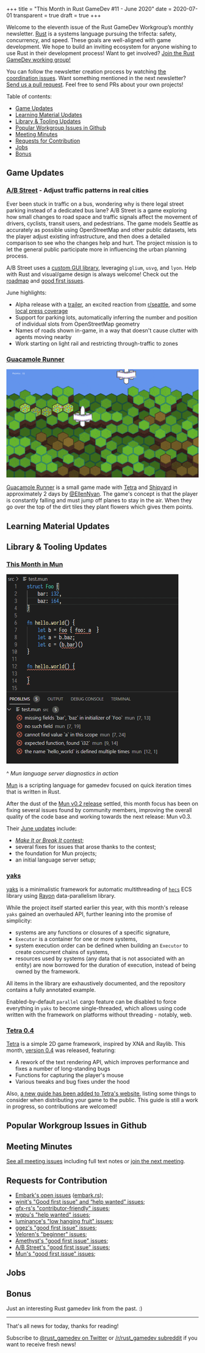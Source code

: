 +++
title = "This Month in Rust GameDev #11 - June 2020"
date = 2020-07-01
transparent = true
draft = true
+++

<!-- markdownlint-disable no-trailing-punctuation -->
<!-- markdownlint-enable line-length -->

Welcome to the eleventh issue of the Rust GameDev Workgroup’s
monthly newsletter.
[Rust] is a systems language pursuing the trifecta:
safety, concurrency, and speed.
These goals are well-aligned with game development.
We hope to build an inviting ecosystem for anyone wishing
to use Rust in their development process!
Want to get involved? [Join the Rust GameDev working group!][join]

You can follow the newsletter creation process
by watching [the coordination issues][coordination].
Want something mentioned in the next newsletter?
[Send us a pull request][pr].
Feel free to send PRs about your own projects!

[Rust]: https://rust-lang.org
[join]: https://github.com/rust-gamedev/wg#join-the-fun
[pr]: https://github.com/rust-gamedev/rust-gamedev.github.io
[coordination]: https://github.com/rust-gamedev/rust-gamedev.github.io/issues?q=label%3Acoordination

Table of contents:

- [Game Updates](#game-updates)
- [Learning Material Updates](#learning-material-updates)
- [Library & Tooling Updates](#library-tooling-updates)
- [Popular Workgroup Issues in Github](#popular-workgroup-issues-in-github)
- [Meeting Minutes](#meeting-minutes)
- [Requests for Contribution](#requests-for-contribution)
- [Jobs](#jobs)
- [Bonus](#bonus)

<!--
Ideal section structure is:

```
### [Title]

![image/GIF description](image link)

A paragraph or two with a summary and [useful links].

_Discussions:
[/r/rust](https://reddit.com/r/rust/todo),
[twitter](https://twitter.com/todo/status/123456)_

[Title]: https://first.link
[useful links]: https://other.link
```

Discussion links are added only if they contain
some actual interesting discussions.

If needed, a section can be split into subsections with a "------" delimiter.
-->

## Game Updates

### [A/B Street][abstreet] - Adjust traffic patterns in real cities

Ever been stuck in traffic on a bus, wondering why is there legal street
parking instead of a dedicated bus lane? A/B Street is a game exploring how
small changes to road space and traffic signals affect the movement of drivers,
cyclists, transit users, and pedestrians. The game models Seattle as accurately
as possible using OpenStreetMap and other public datasets, lets the player
adjust existing infrastructure, and then does a detailed comparison to see who
the changes help and hurt. The project mission is to let the general public
participate more in influencing the urban planning process.

A/B Street uses a [custom GUI library][ezgui], leveraging `glium`, `usvg`, and
`lyon`. Help with Rust and visual/game design is always welcome! Check out the
[roadmap][abstreet-roadmap] and [good first issues][abstreet-issues].

June highlights:

- Alpha release with a [trailer][abstreet-trailer], an excited reaction from
  [r/seattle][abstreet-reddit], and some
  [local press coverage][abstreet-stranger]
- Support for parking lots, automatically inferring the number and position of
  individual slots from OpenStreetMap geometry
- Names of roads shown in-game, in a way that doesn't cause clutter with agents
  moving nearby
- Work starting on light rail and restricting through-traffic to zones

[abstreet]: https://abstreet.org
[ezgui]: https://github.com/dabreegster/abstreet/tree/master/ezgui/
[abstreet-roadmap]: https://github.com/dabreegster/abstreet/blob/master/docs/roadmap.md
[abstreet-issues]: https://github.com/dabreegster/abstreet/issues?q=is%3Aopen+is%3Aissue+label%3A%22good+first+issue%22
[abstreet-trailer]: https://www.youtube.com/watch?v=LxPD4n_1-LU
[abstreet-reddit]: https://old.reddit.com/r/Seattle/comments/hdtucd/ab_street_think_you_can_fix_seattles_traffic/
[abstreet-stranger]: https://www.thestranger.com/slog/2020/06/29/43999454/ab-streets-game-lets-you-create-the-seattle-street-grid-of-your-dreams

### [Guacamole Runner][guacamole]

![gif](guacamole.gif)

[Guacamole Runner][guacamole] is a small game made with
[Tetra][tetra] and [Shipyard][shipyard] in approximately 2 days
by [@EllenNyan][ellen_twitter].
The game's concept is that the player is constantly falling
and must jump off planes to stay in the air.
When they go over the top of the dirt tiles
they plant flowers which gives them points.

[guacamole]: https://github.com/EllenNyan/guacamole-runner
[ellen_twitter]: https://twitter.com/EllenNyan0214
[tetra]: https://github.com/17cupsofcoffee/Tetra
[shipyard]: https://github.com/leudz/shipyard

## Learning Material Updates

## Library & Tooling Updates

### [This Month in Mun][mun-june]

![Language Server Diagnostics in action](mun-languageserver.gif)

^ _Mun language server diagnostics in action_

[Mun] is a scripting language for gamedev focused on quick iteration times
that is written in Rust.

After the dust of the [Mun v0.2 release][mun-release] settled, this month focus
has been on fixing several issues found by community members, improving the
overall quality of the code base and working towards the next release: Mun v0.3.

Their [June updates][mun-june] include:

- [*Make It or Break It* contest](https://github.com/mun-lang/mun/issues/220);
- several fixes for issues that arose thanks to the contest;
- the foundation for Mun projects;
- an initial language server setup;

[Mun]: https://mun-lang.org
[mun-release]: https://mun-lang.org/blog/2020/05/16/release-mun-v0-2-0
[mun-june]: https://mun-lang.org/blog/2020/06/30/this-month-june

### [yaks]

[yaks] is a minimalistic framework for automatic multithreading
of [`hecs`] ECS library using [Rayon] data-parallelism library.

While the project itself started earlier this year, with this month's release
`yaks` gained an overhauled API, further leaning into the promise of
simplicity:

- systems are any functions or closures of a specific signature,
- `Executor` is a container for one or more systems,
- system execution order can be defined when building an `Executor`
  to create concurrent chains of systems,
- resources used by systems (any data that is not associated with an entity)
  are now borrowed for the duration of execution, instead of being owned
  by the framework.

All items in the library are exhaustively documented, and the repository
contains a fully annotated example.

Enabled-by-default `parallel` cargo feature can be disabled to force
everything in `yaks` to become single-threaded, which allows using code
written with the framework on platforms without threading - notably, web.

[yaks]: https://crates.io/crates/yaks
[`hecs`]: https://crates.io/crates/hecs
[Rayon]: https://crates.io/crates/rayon

### [Tetra 0.4][tetra-040]

[Tetra] is a simple 2D game framework, inspired by XNA and Raylib. This month,
[version 0.4][tetra-040] was released, featuring:

- A rework of the text rendering API, which improves performance and fixes a
  number of long-standing bugs
- Functions for capturing the player's mouse
- Various tweaks and bug fixes under the hood

Also, [a new guide has been added to Tetra's website][tetra-dist], listing some
things to consider when distributing your game to the public. This guide is
still a work in progress, so contributions are welcomed!

[tetra]: https://github.com/17cupsofcoffee/tetra
[tetra-040]: https://twitter.com/17cupsofcoffee/status/1275778769077317637
[tetra-dist]: https://tetra.seventeencups.net/distributing/

## Popular Workgroup Issues in Github

<!-- Up to 10 links to interesting issues -->

## Meeting Minutes

<!-- Up to 10 most important notes + a link to the full details -->

[See all meeting issues][label-meeting] including full text notes
or [join the next meeting][join].

[label-meeting]: https://github.com/rust-gamedev/wg/issues?q=label%3Ameeting

## Requests for Contribution

<!-- Links to "good first issue"-labels or direct links to specific tasks -->

- [Embark's open issues][embark-open-issues] ([embark.rs]);
- [winit's "Good first issue" and “help wanted” issues][winit-issues];
- [gfx-rs's "contributor-friendly" issues][gfx-issues];
- [wgpu's "help wanted" issues][wgpu-help-wanted];
- [luminance's "low hanging fruit" issues][luminance-fruits];
- [ggez's "good first issue" issues][ggez-issues];
- [Veloren's "beginner" issues][veloren-beginner];
- [Amethyst's "good first issue" issues][amethyst-issues];
- [A/B Street's "good first issue" issues][abstreet-issues];
- [Mun's "good first issue" issues][mun-issues];

[embark.rs]: https://embark.rs
[embark-open-issues]: https://github.com/search?q=user:EmbarkStudios+state:open
[winit-issues]: https://github.com/rust-windowing/winit/issues?utf8=✓&q=is%3Aissue+is%3Aopen+label%3A%22status%3A+help+wanted%22+label%3A%22Good+first+issue%22
[gfx-issues]: https://github.com/gfx-rs/gfx/issues?q=is%3Aissue+is%3Aopen+label%3Acontributor-friendly
[wgpu-help-wanted]: https://github.com/gfx-rs/wgpu-rs/issues?q=is%3Aissue+is%3Aopen+label%3A%22help+wanted%22
[luminance-fruits]: https://github.com/phaazon/luminance-rs/issues?q=is%3Aissue+is%3Aopen+label%3A%22low+hanging+fruit%22
[ggez-issues]: https://github.com/ggez/ggez/labels/%2AGOOD%20FIRST%20ISSUE%2A
[veloren-beginner]: https://gitlab.com/veloren/veloren/issues?label_name=beginner
[amethyst-issues]: https://github.com/amethyst/amethyst/issues?q=is%3Aissue+is%3Aopen+label%3A%22good+first+issue%22
[abstreet-issues]: https://github.com/dabreegster/abstreet/issues?q=is%3Aissue+is%3Aopen+label%3A%22good+first+issue%22
[mun-issues]: https://github.com/mun-lang/mun/labels/good%20first%20issue

## Jobs

<!-- An optional section for new jobs related to Rust gamedev -->

## Bonus

<!-- Bonus section to make the newsletter more interesting
and highlight events from the past. -->

Just an interesting Rust gamedev link from the past. :)

------

That's all news for today, thanks for reading!

Subscribe to [@rust_gamedev on Twitter][@rust_gamedev]
or [/r/rust_gamedev subreddit][/r/rust_gamedev] if you want to receive fresh news!

<!--
TODO: Add real links and un-comment once this post is published
**Discussions of this post**:
[/r/rust](TODO),
[twitter](TODO).
-->

[/r/rust_gamedev]: https://reddit.com/r/rust_gamedev
[@rust_gamedev]: https://twitter.com/rust_gamedev
